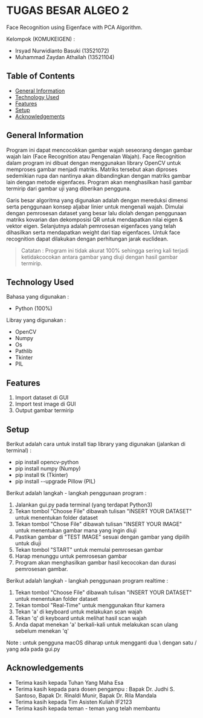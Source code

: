 # TUGAS BESAR ALGEO 2
Face Recognition using Eigenface with PCA Algorithm.

Kelompok (KOMUKEIGEN) :
  - Irsyad Nurwidianto Basuki (13521072)
  - Muhammad Zaydan Athallah (13521104)

## Table of Contents
* [General Information](#general-information)
* [Technology Used](#technologies-used)
* [Features](#features)
* [Setup](#setup)
* [Acknowledgements](#acknowledgements)

## General Information
Program ini dapat mencocokkan gambar wajah seseorang dengan gambar wajah lain (Face Recognition atau Pengenalan Wajah). Face Recognition dalam program ini dibuat dengan menggunakan library OpenCV untuk memproses gambar menjadi matriks. Matriks tersebut akan diproses sedemikian rupa dan nantinya akan dibandingkan dengan matriks gambar lain dengan metode eigenfaces. Program akan menghasilkan hasil gambar termirip dari gambar uji yang diberikan pengguna.

Garis besar algoritma yang digunakan adalah dengan mereduksi dimensi serta penggunaan konsep aljabar linier untuk mengenali wajah. Dimulai dengan pemrosesan dataset yang besar lalu diolah dengan penggunaan matriks kovarian dan dekomposisi QR untuk mendapatkan nilai eigen & vektor eigen. Selanjutnya adalah pemrosesan eigenfaces yang telah dihasilkan serta mendapatkan weight dari tiap eigenfaces. Untuk face recognition dapat dilakukan dengan perhitungan jarak euclidean.

> Catatan : Program ini tidak akurat 100% sehingga sering kali terjadi ketidakcocokan antara gambar yang diuji dengan hasil gambar termirip.


## Technology Used
Bahasa yang digunakan :
- Python (100%)

Libray yang digunakan : 
- OpenCV
- Numpy
- Os
- Pathlib
- Tkinter
- PIL


## Features
1. Import dataset di GUI
2. Import test image di GUI
3. Output gambar termirip


## Setup
Berikut adalah cara untuk install tiap library yang digunakan (jalankan di terminal) :
- pip install opencv-python
- pip install numpy (Numpy)
- pip install tk (Tkinter)
- pip install --upgrade Pillow (PIL)

Berikut adalah langkah - langkah penggunaan program :
1. Jalankan gui.py pada terminal (yang terdapat Python3)
2. Tekan tombol "Choose File" dibawah tulisan "INSERT YOUR DATASET" untuk menentukan folder dataset
3. Tekan tombol "Chose File" dibawah tulisan "INSERT YOUR IMAGE" untuk menentukan gambar mana yang ingin diuji
4. Pastikan gambar di "TEST IMAGE" sesuai dengan gambar yang dipilih untuk diuji
5. Tekan tombol "START" untuk memulai pemrosesan gambar
6. Harap menunggu untuk pemrosesan gambar
7. Program akan menghasilkan gambar hasil kecocokan dan durasi pemrosesan gambar.


Berikut adalah langkah - langkah penggunaan program realtime :
1. Tekan tombol "Choose File" dibawah tulisan "INSERT YOUR DATASET" untuk menentukan folder dataset
2. Tekan tombol "Real-Time" untuk menggunakan fitur kamera
3. Tekan 'a' di keyboard untuk melakukan scan wajah
4. Tekan 'q' di keyboard untuk melihat hasil scan wajah
5. Anda dapat menekan 'a' berkali-kali untuk melakukan scan ulang sebelum menekan 'q'

Note : untuk pengguna macOS diharap untuk mengganti dua \ dengan satu / yang ada pada gui.py


## Acknowledgements
- Terima kasih kepada Tuhan Yang Maha Esa
- Terima kasih kepada para dosen pengampu : Bapak Dr. Judhi S. Santoso, Bapak Dr. Rinaldi Munir, Bapak Dr. Rila Mandala
- Terima kasih kepada Tim Asisten Kuliah IF2123
- Terima kasih kepada teman - teman yang telah membantu

